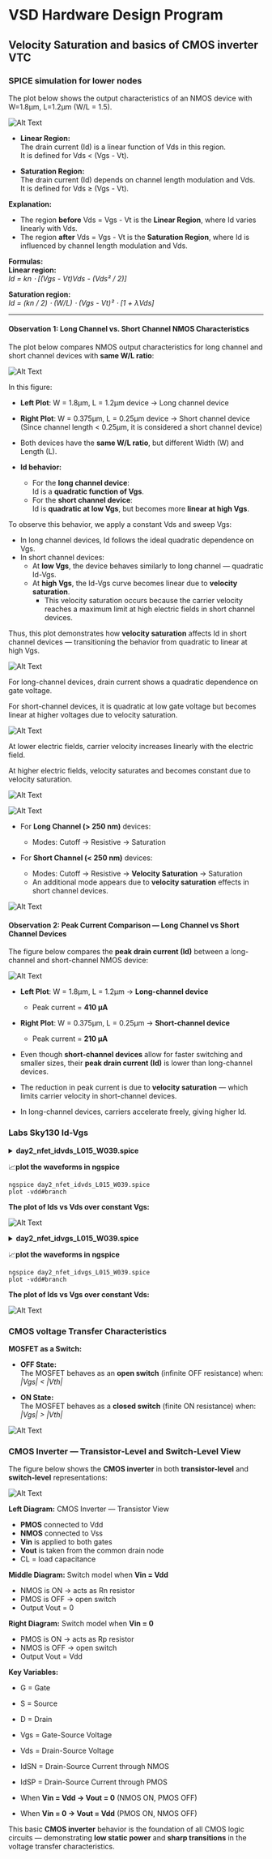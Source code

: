 # VSD Hardware Design Program

## Velocity Saturation and basics of CMOS inverter VTC

### SPICE simulation for lower nodes

The plot below shows the output characteristics of an NMOS device with W=1.8μm, L=1.2μm (W/L = 1.5).

![Alt Text](Images/1.png)

- **Linear Region:**  
  The drain current (Id) is a linear function of Vds in this region.  
  It is defined for Vds < (Vgs - Vt).

- **Saturation Region:**  
  The drain current (Id) depends on channel length modulation and Vds.  
  It is defined for Vds ≥ (Vgs - Vt).

**Explanation:**  
- The region **before** Vds = Vgs - Vt is the **Linear Region**, where Id varies linearly with Vds.  
- The region **after** Vds = Vgs - Vt is the **Saturation Region**, where Id is influenced by channel length modulation and Vds.

**Formulas:**  
**Linear region:**  
_Id = kn ⋅ [(Vgs - Vt)Vds - (Vds² / 2)]_

**Saturation region:**  
_Id = (kn / 2) ⋅ (W/L) ⋅ (Vgs - Vt)² ⋅ [1 + λVds]_

---

#### Observation 1: Long Channel vs. Short Channel NMOS Characteristics

The plot below compares NMOS output characteristics for long channel and short channel devices with **same W/L ratio**:

![Alt Text](Images/2.png)

In this figure:

- **Left Plot**: W = 1.8μm, L = 1.2μm device → Long channel device
- **Right Plot**: W = 0.375μm, L = 0.25μm device → Short channel device  
  (Since channel length < 0.25μm, it is considered a short channel device)

- Both devices have the **same W/L ratio**, but different Width (W) and Length (L).
- **Id behavior:**
  - For the **long channel device**:  
    Id is a **quadratic function of Vgs**.
  - For the **short channel device**:  
    Id is **quadratic at low Vgs**, but becomes more **linear at high Vgs**.

To observe this behavior, we apply a constant Vds and sweep Vgs:

- In long channel devices, Id follows the ideal quadratic dependence on Vgs.
- In short channel devices:
  - At **low Vgs**, the device behaves similarly to long channel — quadratic Id-Vgs.
  - At **high Vgs**, the Id-Vgs curve becomes linear due to **velocity saturation**.
    - This velocity saturation occurs because the carrier velocity reaches a maximum limit at high electric fields in short channel devices.

Thus, this plot demonstrates how **velocity saturation** affects Id in short channel devices — transitioning the behavior from quadratic to linear at high Vgs.

![Alt Text](Images/3.png)

For long-channel devices, drain current shows a quadratic dependence on gate voltage.

For short-channel devices, it is quadratic at low gate voltage but becomes linear at higher voltages due to velocity saturation.

![Alt Text](Images/4.png)

At lower electric fields, carrier velocity increases linearly with the electric field.

At higher electric fields, velocity saturates and becomes constant due to velocity saturation.

![Alt Text](Images/5.png)

![Alt Text](Images/6.png)

- For **Long Channel (> 250 nm)** devices:
  - Modes: Cutoff → Resistive → Saturation

- For **Short Channel (< 250 nm)** devices:
  - Modes: Cutoff → Resistive → **Velocity Saturation** → Saturation
  - An additional mode appears due to **velocity saturation** effects in short channel devices.

![Alt Text](Images/7.png)

#### Observation 2: Peak Current Comparison — Long Channel vs Short Channel Devices

The figure below compares the **peak drain current (Id)** between a long-channel and short-channel NMOS device:

![Alt Text](Images/8.png)

- **Left Plot**: W = 1.8μm, L = 1.2μm → **Long-channel device**
  - Peak current = **410 μA**
  
- **Right Plot**: W = 0.375μm, L = 0.25μm → **Short-channel device**
  - Peak current = **210 μA**

- Even though **short-channel devices** allow for faster switching and smaller sizes, their **peak drain current (Id)** is lower than long-channel devices.
- The reduction in peak current is due to **velocity saturation** — which limits carrier velocity in short-channel devices.
- In long-channel devices, carriers accelerate freely, giving higher Id.

 ### Labs Sky130 Id-Vgs

 <details> <summary><strong>day2_nfet_idvds_L015_W039.spice </strong></summary>

```
  *Model Description
  .param temp=27

  *Including sky130 library files
  .lib "sky130_fd_pr/models/sky130.lib.spice" tt

  *Netlist Description
   XM1 Vdd n1 0 0 sky130_fd_pr__nfet_01v8 w=0.39 l=0.15
   R1 n1 in 55
   Vdd vdd 0 1.8V
   Vin in 0 1.8V

  *simulation commands
   .op
   .dc Vdd 0 1.8 0.1 Vin 0 1.8 0.2

   .control

   run
   display
   setplot dc1
   .endc
   .end
```
</details>

📈**plot the waveforms in ngspice**

```shell
ngspice day2_nfet_idvds_L015_W039.spice 
plot -vdd#branch
```

**The plot of Ids vs Vds over constant Vgs:**

![Alt Text](Images/9.png)

 <details> <summary><strong>day2_nfet_idvgs_L015_W039.spice </strong></summary>

```
    *Model Description
   .param temp=27

   *Including sky130 library files
   .lib "sky130_fd_pr/models/sky130.lib.spice" tt

   *Netlist Description
    XM1 Vdd n1 0 0 sky130_fd_pr__nfet_01v8 w=0.39 l=0.15
    R1 n1 in 55
    Vdd vdd 0 1.8V
    Vin in 0 1.8V

    *simulation commands
     .op
    .dc Vin 0 1.8 0.1 

    .control

     run
     display
     setplot dc1
     .endc
     .end
```
</details>

📈**plot the waveforms in ngspice**

```shell
ngspice day2_nfet_idvgs_L015_W039.spice
plot -vdd#branch
```

**The plot of Ids vs Vgs over constant Vds:**

![Alt Text](Images/10.png)

### CMOS voltage Transfer Characteristics

**MOSFET as a Switch:**

- **OFF State:**  
  The MOSFET behaves as an **open switch** (infinite OFF resistance) when:  
  _|Vgs| < |Vth|_

- **ON State:**  
  The MOSFET behaves as a **closed switch** (finite ON resistance) when:  
  _|Vgs| > |Vth|_

![Alt Text](Images/11.png)

### CMOS Inverter — Transistor-Level and Switch-Level View

The figure below shows the **CMOS inverter** in both **transistor-level** and **switch-level** representations:

![Alt Text](Images/12.png)

**Left Diagram:** CMOS Inverter — Transistor View  
- **PMOS** connected to Vdd  
- **NMOS** connected to Vss  
- **Vin** is applied to both gates  
- **Vout** is taken from the common drain node  
- CL = load capacitance

**Middle Diagram:** Switch model when **Vin = Vdd**  
- NMOS is ON → acts as Rn resistor  
- PMOS is OFF → open switch  
- Output Vout = 0

**Right Diagram:** Switch model when **Vin = 0**  
- PMOS is ON → acts as Rp resistor  
- NMOS is OFF → open switch  
- Output Vout = Vdd

**Key Variables:**

- G = Gate  
- S = Source  
- D = Drain  

- Vgs = Gate-Source Voltage  
- Vds = Drain-Source Voltage  

- IdSN = Drain-Source Current through NMOS  
- IdSP = Drain-Source Current through PMOS

- When **Vin = Vdd → Vout = 0** (NMOS ON, PMOS OFF)
- When **Vin = 0 → Vout = Vdd** (PMOS ON, NMOS OFF)

This basic **CMOS inverter** behavior is the foundation of all CMOS logic circuits — demonstrating **low static power** and **sharp transitions** in the voltage transfer characteristics.


